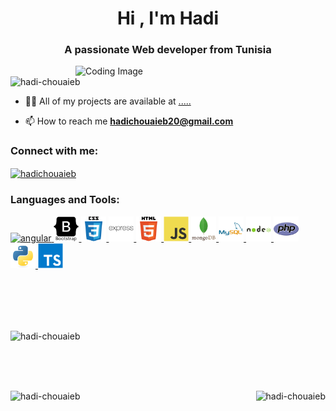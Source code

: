 
<h1 align="center">Hi , I'm Hadi</h1>
<h3 align="center">A passionate Web developer from Tunisia</h3>
<img src='https://media.tenor.com/eel18OEN2gIAAAAd/hacker-computer.gif' width='400' alt='Coding Image' align='right'>

<p align="left"> <img src="https://komarev.com/ghpvc/?username=hadi-chouaieb&label=Profile%20views&color=0e75b6&style=flat" alt="hadi-chouaieb" /> </p>

- 👨‍💻 All of my projects are available at [.....](.....)

- 📫 How to reach me **hadichouaieb20@gmail.com**

<h3 align="left">Connect with me:</h3>
<p align="left">
<a href="https://fb.com/hadichouaieb" target="blank"><img align="center" src="https://raw.githubusercontent.com/rahuldkjain/github-profile-readme-generator/master/src/images/icons/Social/facebook.svg" alt="hadichouaieb" height="30" width="40" /></a>
</p>

<h3 align="left">Languages and Tools:</h3>
<p align="left"> <a href="https://angular.io" target="_blank" rel="noreferrer"> <img src="https://angular.io/assets/images/logos/angular/angular.svg" alt="angular" width="40" height="40"/> </a> <a href="https://getbootstrap.com" target="_blank" rel="noreferrer"> <img src="https://raw.githubusercontent.com/devicons/devicon/master/icons/bootstrap/bootstrap-plain-wordmark.svg" alt="bootstrap" width="40" height="40"/> </a> <a href="https://www.w3schools.com/css/" target="_blank" rel="noreferrer"> <img src="https://raw.githubusercontent.com/devicons/devicon/master/icons/css3/css3-original-wordmark.svg" alt="css3" width="40" height="40"/> </a> <a href="https://expressjs.com" target="_blank" rel="noreferrer"> <img src="https://raw.githubusercontent.com/devicons/devicon/master/icons/express/express-original-wordmark.svg" alt="express" width="40" height="40"/> </a> <a href="https://www.w3.org/html/" target="_blank" rel="noreferrer"> <img src="https://raw.githubusercontent.com/devicons/devicon/master/icons/html5/html5-original-wordmark.svg" alt="html5" width="40" height="40"/> </a> <a href="https://developer.mozilla.org/en-US/docs/Web/JavaScript" target="_blank" rel="noreferrer"> <img src="https://raw.githubusercontent.com/devicons/devicon/master/icons/javascript/javascript-original.svg" alt="javascript" width="40" height="40"/> </a> <a href="https://www.mongodb.com/" target="_blank" rel="noreferrer"> <img src="https://raw.githubusercontent.com/devicons/devicon/master/icons/mongodb/mongodb-original-wordmark.svg" alt="mongodb" width="40" height="40"/> </a> <a href="https://www.mysql.com/" target="_blank" rel="noreferrer"> <img src="https://raw.githubusercontent.com/devicons/devicon/master/icons/mysql/mysql-original-wordmark.svg" alt="mysql" width="40" height="40"/> </a> <a href="https://nodejs.org" target="_blank" rel="noreferrer"> <img src="https://raw.githubusercontent.com/devicons/devicon/master/icons/nodejs/nodejs-original-wordmark.svg" alt="nodejs" width="40" height="40"/> </a> <a href="https://www.php.net" target="_blank" rel="noreferrer"> <img src="https://raw.githubusercontent.com/devicons/devicon/master/icons/php/php-original.svg" alt="php" width="40" height="40"/> </a> <a href="https://www.python.org" target="_blank" rel="noreferrer"> <img src="https://raw.githubusercontent.com/devicons/devicon/master/icons/python/python-original.svg" alt="python" width="40" height="40"/> </a> <a href="https://www.typescriptlang.org/" target="_blank" rel="noreferrer"> <img src="https://raw.githubusercontent.com/devicons/devicon/master/icons/typescript/typescript-original.svg" alt="typescript" width="40" height="40"/> </a>  </p>

<br><br><br><br>

<p><img align="center" src="https://github-readme-stats.vercel.app/api/top-langs?username=hadi-chouaieb&show_icons=true&locale=en&layout=compact" alt="hadi-chouaieb" /></p> 
<br><br><br>
<p><img align="right" src="https://github-readme-stats.vercel.app/api?username=hadi-chouaieb&show_icons=true&locale=en" alt="hadi-chouaieb" /></p>

<p><img align="left" src="https://github-readme-streak-stats.herokuapp.com/?user=hadi-chouaieb&" alt="hadi-chouaieb" /></p><br>
